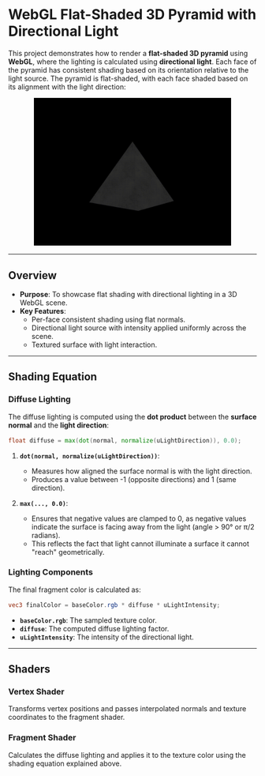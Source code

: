 # WebGL Flat-Shaded 3D Pyramid with Directional Light

This project demonstrates how to render a **flat-shaded 3D pyramid** using **WebGL**, where the lighting is calculated using **directional light**. Each face of the pyramid has consistent shading based on its orientation relative to the light source. The pyramid is flat-shaded, with each face shaded based on its alignment with the light direction:

<p align="center">
<img src="../../figures/flatShading_directional_light.gif" alt="animated" width="400">
</p>

---

## **Overview**
- **Purpose**: To showcase flat shading with directional lighting in a 3D WebGL scene.
- **Key Features**:
  - Per-face consistent shading using flat normals.
  - Directional light source with intensity applied uniformly across the scene.
  - Textured surface with light interaction.

---

## **Shading Equation**
### **Diffuse Lighting**
The diffuse lighting is computed using the **dot product** between the **surface normal** and the **light direction**:
```glsl
float diffuse = max(dot(normal, normalize(uLightDirection)), 0.0);
```

1. **`dot(normal, normalize(uLightDirection))`**:
   - Measures how aligned the surface normal is with the light direction.
   - Produces a value between -1 (opposite directions) and 1 (same direction).

2. **`max(..., 0.0)`**:
   - Ensures that negative values are clamped to 0, as negative values indicate the surface is facing away from the light (angle > 90° or π/2 radians).
   - This reflects the fact that light cannot illuminate a surface it cannot "reach" geometrically.

### **Lighting Components**
The final fragment color is calculated as:
```glsl
vec3 finalColor = baseColor.rgb * diffuse * uLightIntensity;
```
- **`baseColor.rgb`**: The sampled texture color.
- **`diffuse`**: The computed diffuse lighting factor.
- **`uLightIntensity`**: The intensity of the directional light.

---

## **Shaders**
### **Vertex Shader**
Transforms vertex positions and passes interpolated normals and texture coordinates to the fragment shader.

### **Fragment Shader**
Calculates the diffuse lighting and applies it to the texture color using the shading equation explained above.
